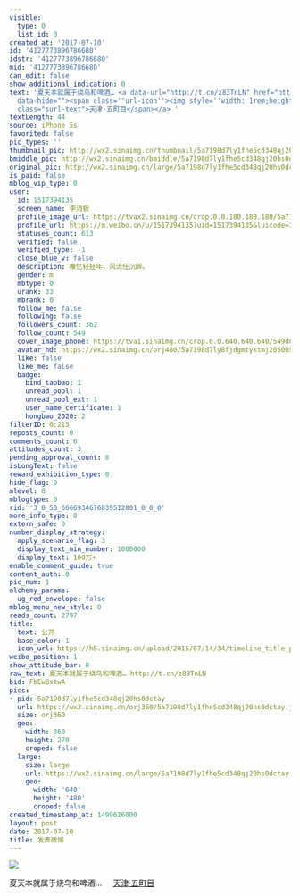 ```yaml
---
visible:
  type: 0
  list_id: 0
created_at: '2017-07-10'
id: '4127773896786680'
idstr: '4127773896786680'
mid: '4127773896786680'
can_edit: false
show_additional_indication: 0
text: '夏天本就属于烧鸟和啤酒… <a data-url="http://t.cn/z83TnLN" href="https://m.weibo.cn/p/index?containerid=2306570042B209475CD369A3FE409B&luicode=10000011&lfid=2304131517394135_-_WEIBO_SECOND_PROFILE_WEIBO"
  data-hide=""><span class=''url-icon''><img style=''width: 1rem;height: 1rem'' src=''https://h5.sinaimg.cn/upload/2015/09/25/3/timeline_card_small_location_default.png''></span><span
  class="surl-text">天津·五町目</span></a> '
textLength: 44
source: iPhone 5s
favorited: false
pic_types: ''
thumbnail_pic: http://wx2.sinaimg.cn/thumbnail/5a7198d7ly1fhe5cd348qj20hs0dctay.jpg
bmiddle_pic: http://wx2.sinaimg.cn/bmiddle/5a7198d7ly1fhe5cd348qj20hs0dctay.jpg
original_pic: http://wx2.sinaimg.cn/large/5a7198d7ly1fhe5cd348qj20hs0dctay.jpg
is_paid: false
mblog_vip_type: 0
user:
  id: 1517394135
  screen_name: 李消极
  profile_image_url: https://tvax2.sinaimg.cn/crop.0.0.180.180.180/5a7198d7ly8fjdgmtyktmj20500500so.jpg?KID=imgbed,tva&Expires=1606399421&ssig=Xcnm26Cvi6
  profile_url: https://m.weibo.cn/u/1517394135?uid=1517394135&luicode=10000011&lfid=2304131517394135_-_WEIBO_SECOND_PROFILE_WEIBO
  statuses_count: 613
  verified: false
  verified_type: -1
  close_blue_v: false
  description: 唯忆轻狂年，风流任沉醉。
  gender: m
  mbtype: 0
  urank: 33
  mbrank: 0
  follow_me: false
  following: false
  followers_count: 362
  follow_count: 549
  cover_image_phone: https://tva1.sinaimg.cn/crop.0.0.640.640.640/549d0121tw1egm1kjly3jj20hs0hsq4f.jpg
  avatar_hd: https://wx2.sinaimg.cn/orj480/5a7198d7ly8fjdgmtyktmj20500500so.jpg
  like: false
  like_me: false
  badge:
    bind_taobao: 1
    unread_pool: 1
    unread_pool_ext: 1
    user_name_certificate: 1
    hongbao_2020: 2
filterID: 0:213
reposts_count: 0
comments_count: 6
attitudes_count: 3
pending_approval_count: 0
isLongText: false
reward_exhibition_type: 0
hide_flag: 0
mlevel: 0
mblogtype: 0
rid: '3_0_50_6666934676839512801_0_0_0'
more_info_type: 0
extern_safe: 0
number_display_strategy:
  apply_scenario_flag: 3
  display_text_min_number: 1000000
  display_text: 100万+
enable_comment_guide: true
content_auth: 0
pic_num: 1
alchemy_params:
  ug_red_envelope: false
mblog_menu_new_style: 0
reads_count: 2797
title:
  text: 公开
  base_color: 1
  icon_url: https://h5.sinaimg.cn/upload/2015/07/14/34/timeline_title_public_default.png
weibo_position: 1
show_attitude_bar: 0
raw_text: 夏天本就属于烧鸟和啤酒… http://t.cn/z83TnLN ​​​
bid: FbEwBstwA
pics:
- pid: 5a7198d7ly1fhe5cd348qj20hs0dctay
  url: https://wx2.sinaimg.cn/orj360/5a7198d7ly1fhe5cd348qj20hs0dctay.jpg
  size: orj360
  geo:
    width: 360
    height: 270
    croped: false
  large:
    size: large
    url: https://wx2.sinaimg.cn/large/5a7198d7ly1fhe5cd348qj20hs0dctay.jpg
    geo:
      width: '640'
      height: '480'
      croped: false
created_timestamp_at: 1499616000
layout: post
date: 2017-07-10
title: 发表微博
---
```


![](http://wx2.sinaimg.cn/large/5a7198d7ly1fhe5cd348qj20hs0dctay.jpg)

夏天本就属于烧鸟和啤酒… <a data-url="http://t.cn/z83TnLN" href="https://m.weibo.cn/p/index?containerid=2306570042B209475CD369A3FE409B&luicode=10000011&lfid=2304131517394135_-_WEIBO_SECOND_PROFILE_WEIBO" data-hide=""><span class='url-icon'><img style='width: 1rem;height: 1rem' src='https://h5.sinaimg.cn/upload/2015/09/25/3/timeline_card_small_location_default.png'></span><span class="surl-text">天津·五町目</span></a> 

